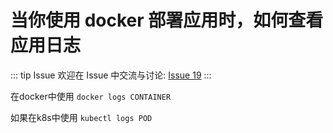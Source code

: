 # 当你使用 docker 部署应用时，如何查看应用日志



::: tip Issue 
 欢迎在 Issue 中交流与讨论: [Issue 19](https://github.com/shfshanyue/Daily-Question/issues/19) 
:::

在docker中使用 `docker logs CONTAINER`

如果在k8s中使用 `kubectl logs POD`
